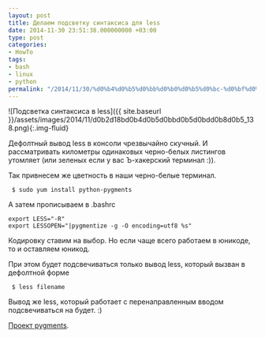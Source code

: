 ```yaml
---
layout: post
title: Делаем подсветку синтаксиса для less
date: 2014-11-30 23:51:38.000000000 +03:00
type: post
categories:
- HowTo
tags:
- bash
- linux
- python
permalink: "/2014/11/30/%d0%b4%d0%b5%d0%bb%d0%b0%d0%b5%d0%bc-%d0%bf%d0%be%d0%b4%d1%81%d0%b2%d0%b5%d1%82%d0%ba%d1%83-%d1%81%d0%b8%d0%bd%d1%82%d0%b0%d0%ba%d1%81%d0%b8%d1%81%d0%b0-%d0%b4%d0%bb%d1%8f-less/"
---
```

![Подсветка синтаксиса в less]({{ site.baseurl }}/assets/images/2014/11/d0b2d18bd0b4d0b5d0bbd0b5d0bdd0b8d0b5_138.png){:.img-fluid}

Дефолтный вывод less  в консоли чрезвычайно скучный. И рассматривать километры одинаковых черно-белых листингов утомляет (или зеленых если у вас Ъ-хакерский терминал :)).

Так привнесем же цветность в наши черно-белые терминал.

```shell
 $ sudo yum install python-pygments
```

А затем прописываем в .bashrc

```
export LESS="-R"  
export LESSOPEN="|pygmentize -g -O encoding=utf8 %s"
```

Кодировку ставим на выбор. Но если чаще всего работаем в юникоде, то и оставляем юникод.

При этом будет подсвечиваться только вывод less, который вызван в дефолтной форме

```shell
 $ less filename
```

Вывод же less, который работает с перенаправленным вводом подсвечиваться на будет. :)

[Проект pygments](http://pygments.org/ "Python syntax highlighter").

